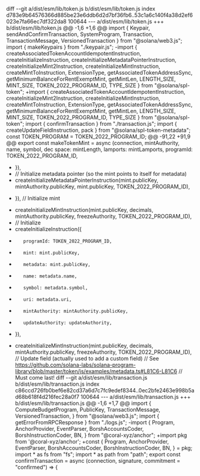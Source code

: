 diff --git a/dist/esm/lib/token.js b/dist/esm/lib/token.js
index d783e9b64576366d885be23e6ddb6d2d7bf36fb6..53c1a6c140f4a38d2ef6023e7fa66ec7df322da8 100644
--- a/dist/esm/lib/token.js
+++ b/dist/esm/lib/token.js
@@ -1,6 +1,6 @@
 import { Keypair, sendAndConfirmTransaction, SystemProgram, Transaction, TransactionMessage, VersionedTransaction } from "@solana/web3.js";
 import { makeKeypairs } from "./keypair.js";
-import { createAssociatedTokenAccountIdempotentInstruction, createInitializeInstruction, createInitializeMetadataPointerInstruction, createInitializeMint2Instruction, createInitializeMintInstruction, createMintToInstruction, ExtensionType, getAssociatedTokenAddressSync, getMinimumBalanceForRentExemptMint, getMintLen, LENGTH_SIZE, MINT_SIZE, TOKEN_2022_PROGRAM_ID, TYPE_SIZE } from "@solana/spl-token";
+import { createAssociatedTokenAccountIdempotentInstruction, createInitializeMint2Instruction, createInitializeMintInstruction, createMintToInstruction, ExtensionType, getAssociatedTokenAddressSync, getMinimumBalanceForRentExemptMint, getMintLen, LENGTH_SIZE, MINT_SIZE, TOKEN_2022_PROGRAM_ID, TYPE_SIZE } from "@solana/spl-token";
 import { confirmTransaction } from "./transaction.js";
 import { createUpdateFieldInstruction, pack } from "@solana/spl-token-metadata";
 const TOKEN_PROGRAM = TOKEN_2022_PROGRAM_ID;
@@ -91,22 +91,9 @@ export const makeTokenMint = async (connection, mintAuthority, name, symbol, dec
         space: mintLength,
         lamports: mintLamports,
         programId: TOKEN_2022_PROGRAM_ID,
-    }), 
-    // Initialize metadata pointer (so the mint points to itself for metadata)
-    createInitializeMetadataPointerInstruction(mint.publicKey, mintAuthority.publicKey, mint.publicKey, TOKEN_2022_PROGRAM_ID), 
+    }),
     // Initialize mint
-    createInitializeMintInstruction(mint.publicKey, decimals, mintAuthority.publicKey, freezeAuthority, TOKEN_2022_PROGRAM_ID), 
-    // Initialize
-    createInitializeInstruction({
-        programId: TOKEN_2022_PROGRAM_ID,
-        mint: mint.publicKey,
-        metadata: mint.publicKey,
-        name: metadata.name,
-        symbol: metadata.symbol,
-        uri: metadata.uri,
-        mintAuthority: mintAuthority.publicKey,
-        updateAuthority: updateAuthority,
-    }), 
+    createInitializeMintInstruction(mint.publicKey, decimals, mintAuthority.publicKey, freezeAuthority, TOKEN_2022_PROGRAM_ID),
     // Update field (actually used to add a custom field)
     // See https://github.com/solana-labs/solana-program-library/blob/master/token/js/examples/metadata.ts#L81C6-L81C6
     // Must come last!
diff --git a/dist/esm/lib/transaction.js b/dist/esm/lib/transaction.js
index c86ccd726fb0bef6e82cd37a6d7c7fc9edef8344..0ec2bfe2463e998b5ad68b618f4d216fec28a0f7 100644
--- a/dist/esm/lib/transaction.js
+++ b/dist/esm/lib/transaction.js
@@ -1,6 +1,7 @@
 import { ComputeBudgetProgram, PublicKey, TransactionMessage, VersionedTransaction, } from "@solana/web3.js";
 import { getErrorFromRPCResponse } from "./logs.js";
-import { Program, AnchorProvider, EventParser, BorshAccountsCoder, BorshInstructionCoder, BN, } from "@coral-xyz/anchor";
+import pkg from '@coral-xyz/anchor';
+const { Program, AnchorProvider, EventParser, BorshAccountsCoder, BorshInstructionCoder, BN, } = pkg;
 import * as fs from "fs";
 import * as path from "path";
 export const confirmTransaction = async (connection, signature, commitment = "confirmed") => {